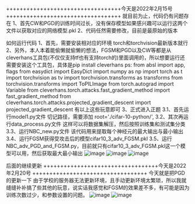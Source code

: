 ++++++++++++++++++++++++++++++++++今天是2022年2月15号 ++++++++++++++++++++++++++++++++++
就目前为止，代码仍有问题存在
1、首先CW和PGD的训练时间过长，没有保存模型如果感兴趣可以运行这两个文件以获取对应的网络模型.pkl
2、代码任然需要修改，目前是最原始的版本 

如何运行代码 
1、首先，需要安装相对应的环境 torch和torchvision最新版本就行
2、另外，本人本着能偷懒就偷懒的想法，FGSM和PGD以及CW等都是从cleverhans工具包(不仅仅支持tf也有支持torch的)里面调用的，所以想要运行还需要安装这个工具包，具体是pip install cleverhans 
ps:     from absl import app, flags
        from easydict import EasyDict
        import numpy as np
        import torch as t
        import torchvision as tv
        import torchvision.transforms as transforms
        from torchvision.transforms import ToPILImage
        from torch.autograd import Variable
        from cleverhans.torch.attacks.fast_gradient_method import fast_gradient_method
        from cleverhans.torch.attacks.projected_gradient_descent import projected_gradient_descent
有以上这些玩意即可
3、正式进入正题
 3.1、首先运行model1.py文件 切记路径，需要添加 root='./cifar-10-python/',
 3.2、其次再运行data_process.py文件 这样可以将数据集解压，然后按照训练集和测试集分类
 3.3、运行NBC_new.py文件 该代码用来提取每个神经元的最大输出与最小输出
 3.4、运行FGSM获得受攻击后的模型cifar10_3_adv_FGSM.pkl
 3.5、运行NBC_adv_PGD_and_FGSM.py，目前就只有cifar10_3_adv_FGSM.pkl这一个模型可以用，然后获取最大最小输出
  ![image](https://github.com/1317964417/Test/blob/main/picture/%E5%9B%BE%E7%89%872.png)
  ![image](https://github.com/1317964417/Test/blob/main/picture/%E5%9B%BE%E7%89%873.png)
  ![image](https://github.com/1317964417/Test/blob/main/picture/%E5%9B%BE%E7%89%871.png)
 
 后面的继续更新
++++++++++++++++++++++++++++++++++今天是2022年2月20号 ++++++++++++++++++++++++++++++++++
今天就是把PGD的更新一下
由于学校的服务器无法更新环境，且手动更新环境太繁琐，所以我就缝缝补补搞了些其他的玩意，说实话我感觉和FGSM的效果差不多，有可能是因为训练次数过少，和参数设置的问题。
   ![image](https://github.com/1317964417/Test/blob/main/picture/%E5%9B%BE%E7%89%875.png)
  ![image](https://github.com/1317964417/Test/blob/main/picture/%E5%9B%BE4.png)




